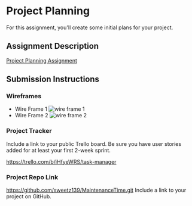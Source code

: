 # Project Planning
For this assignment, you'll create some initial plans for your project.

## Assignment Description
[Project Planning Assignment](https://education.launchcode.org/liftoff/modules/assignments/project-planning)

## Submission Instructions

### Wireframes
* Wire Frame 1
    ![wire frame 1](20191104_071531.jpg)
* Wire Frame 2
    ![wire frame 2](wireframe2.jpg)

### Project Tracker

Include a link to your public Trello board. Be sure you have user stories added for at least your first 2-week sprint.

https://trello.com/b/iHfyeWRS/task-manager
### Project Repo Link
https://github.com/sweetz139/MaintenanceTime.git
Include a link to your project on GitHub.
